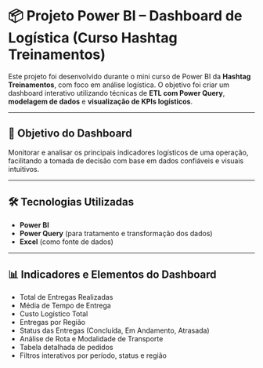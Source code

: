 # 📦 Projeto Power BI – Dashboard de Logística (Curso Hashtag Treinamentos)

Este projeto foi desenvolvido durante o mini curso de Power BI da **Hashtag Treinamentos**, com foco em análise logística. O objetivo foi criar um dashboard interativo utilizando técnicas de **ETL com Power Query**, **modelagem de dados** e **visualização de KPIs logísticos**.

---

## 📌 Objetivo do Dashboard

Monitorar e analisar os principais indicadores logísticos de uma operação, facilitando a tomada de decisão com base em dados confiáveis e visuais intuitivos.

---

## 🛠️ Tecnologias Utilizadas

- **Power BI**
- **Power Query** (para tratamento e transformação dos dados)
- **Excel** (como fonte de dados)

---

## 📊 Indicadores e Elementos do Dashboard

- Total de Entregas Realizadas  
- Média de Tempo de Entrega  
- Custo Logístico Total  
- Entregas por Região  
- Status das Entregas (Concluída, Em Andamento, Atrasada)  
- Análise de Rota e Modalidade de Transporte  
- Tabela detalhada de pedidos  
- Filtros interativos por período, status e região
